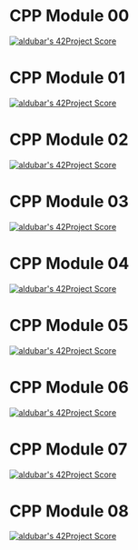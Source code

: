 # CPP Module 00
[![aldubar's 42Project Score](https://badge42.herokuapp.com/api/project/aldubar/CPP%20Module%00)](https://github.com/JaeSeoKim/badge42)

# CPP Module 01
[![aldubar's 42Project Score](https://badge42.herokuapp.com/api/project/aldubar/CPP%20Module%01)](https://github.com/JaeSeoKim/badge42)

# CPP Module 02
[![aldubar's 42Project Score](https://badge42.herokuapp.com/api/project/aldubar/CPP%20Module%02)](https://github.com/JaeSeoKim/badge42)

# CPP Module 03
[![aldubar's 42Project Score](https://badge42.herokuapp.com/api/project/aldubar/CPP%20Module%03)](https://github.com/JaeSeoKim/badge42)

# CPP Module 04
[![aldubar's 42Project Score](https://badge42.herokuapp.com/api/project/aldubar/CPP%20Module%04)](https://github.com/JaeSeoKim/badge42)

# CPP Module 05
[![aldubar's 42Project Score](https://badge42.herokuapp.com/api/project/aldubar/CPP%20Module%05)](https://github.com/JaeSeoKim/badge42)

# CPP Module 06
[![aldubar's 42Project Score](https://badge42.herokuapp.com/api/project/aldubar/CPP%20Module%06)](https://github.com/JaeSeoKim/badge42)

# CPP Module 07
[![aldubar's 42Project Score](https://badge42.herokuapp.com/api/project/aldubar/CPP%20Module%07)](https://github.com/JaeSeoKim/badge42)

# CPP Module 08
[![aldubar's 42Project Score](https://badge42.herokuapp.com/api/project/aldubar/CPP%20Module%08)](https://github.com/JaeSeoKim/badge42)
